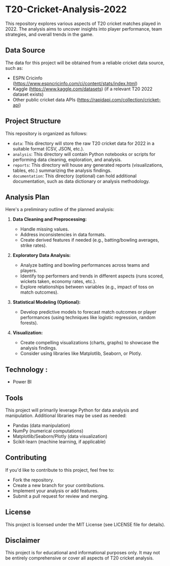 # T20-Cricket-Analysis-2022
This repository explores various aspects of T20 cricket matches played in 2022. The analysis aims to uncover insights into player performance, team strategies, and overall trends in the game.

## Data Source

The data for this project will be obtained from a reliable cricket data source, such as:

* ESPN Cricinfo (https://www.espncricinfo.com/ci/content/stats/index.html)
* Kaggle (https://www.kaggle.com/datasets) (if a relevant T20 2022 dataset exists)
* Other public cricket data APIs (https://rapidapi.com/collection/cricket-api)

## Project Structure

This repository is organized as follows:

* `data`: This directory will store the raw T20 cricket data for 2022 in a suitable format (CSV, JSON, etc.).
* `analysis`: This directory will contain Python notebooks or scripts for performing data cleaning, exploration, and analysis.
* `reports`: This directory will house any generated reports (visualizations, tables, etc.) summarizing the analysis findings.
* `documentation`: This directory (optional) can hold additional documentation, such as data dictionary or analysis methodology.

## Analysis Plan

Here's a preliminary outline of the planned analysis:

1. **Data Cleaning and Preprocessing:**
   - Handle missing values.
   - Address inconsistencies in data formats.
   - Create derived features if needed (e.g., batting/bowling averages, strike rates).

2. **Exploratory Data Analysis:**
   - Analyze batting and bowling performances across teams and players.
   - Identify top performers and trends in different aspects (runs scored, wickets taken, economy rates, etc.).
   - Explore relationships between variables (e.g., impact of toss on match outcomes).

3. **Statistical Modeling (Optional):**
   - Develop predictive models to forecast match outcomes or player performances (using techniques like logistic regression, random forests).

4. **Visualization:**
   - Create compelling visualizations (charts, graphs) to showcase the analysis findings.
   - Consider using libraries like Matplotlib, Seaborn, or Plotly.

## Technology :
* Power BI
  
   
## Tools 

This project will primarily leverage Python for data analysis and manipulation. Additional libraries may be used as needed:

* Pandas (data manipulation)
* NumPy (numerical computations)
* Matplotlib/Seaborn/Plotly (data visualization)
* Scikit-learn (machine learning, if applicable)

## Contributing

If you'd like to contribute to this project, feel free to:

* Fork the repository.
* Create a new branch for your contributions.
* Implement your analysis or add features.
* Submit a pull request for review and merging.

## License

This project is licensed under the MIT License (see LICENSE file for details).

## Disclaimer

This project is for educational and informational purposes only. It may not be entirely comprehensive or cover all aspects of T20 cricket analysis.

